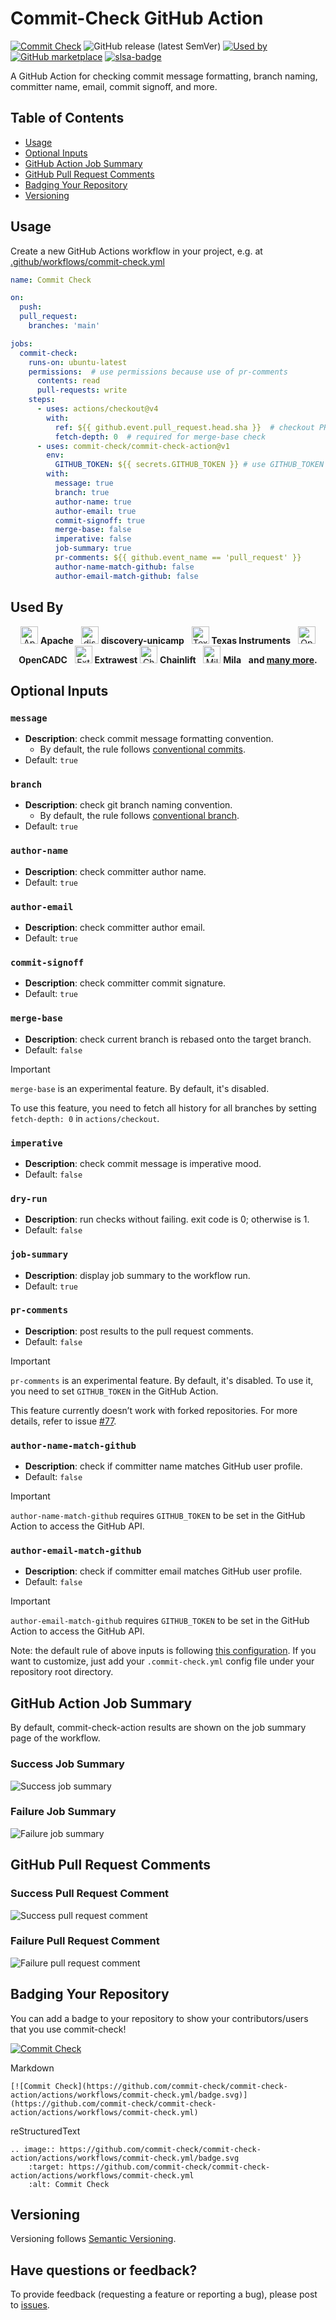 # Commit-Check GitHub Action

[![Commit Check](https://github.com/commit-check/commit-check-action/actions/workflows/commit-check.yml/badge.svg)](https://github.com/commit-check/commit-check-action/actions/workflows/commit-check.yml)
![GitHub release (latest SemVer)](https://img.shields.io/github/v/release/commit-check/commit-check-action)
[![Used by](https://img.shields.io/static/v1?label=Used%20by&message=67&color=informational&logo=slickpic)](https://github.com/commit-check/commit-check-action/network/dependents)<!-- used by badge -->
[![GitHub marketplace](https://img.shields.io/badge/Marketplace-commit--check--action-blue)](https://github.com/marketplace/actions/commit-check-action)
[![slsa-badge](https://slsa.dev/images/gh-badge-level3.svg)](https://github.com/commit-check/commit-check-action/blob/a2873ca0482dd505c93fb51861c953e82fd0a186/action.yml#L59-L69)

A GitHub Action for checking commit message formatting, branch naming, committer name, email, commit signoff, and more.

## Table of Contents

* [Usage](#usage)
* [Optional Inputs](#optional-inputs)
* [GitHub Action Job Summary](#github-action-job-summary)
* [GitHub Pull Request Comments](#github-pull-request-comments)
* [Badging Your Repository](#badging-your-repository)
* [Versioning](#versioning)

## Usage

Create a new GitHub Actions workflow in your project, e.g. at [.github/workflows/commit-check.yml](.github/workflows/commit-check.yml)

```yaml
name: Commit Check

on:
  push:
  pull_request:
    branches: 'main'

jobs:
  commit-check:
    runs-on: ubuntu-latest
    permissions:  # use permissions because use of pr-comments
      contents: read
      pull-requests: write
    steps:
      - uses: actions/checkout@v4
        with:
          ref: ${{ github.event.pull_request.head.sha }}  # checkout PR HEAD commit
          fetch-depth: 0  # required for merge-base check
      - uses: commit-check/commit-check-action@v1
        env:
          GITHUB_TOKEN: ${{ secrets.GITHUB_TOKEN }} # use GITHUB_TOKEN because use of pr-comments
        with:
          message: true
          branch: true
          author-name: true
          author-email: true
          commit-signoff: true
          merge-base: false
          imperative: false
          job-summary: true
          pr-comments: ${{ github.event_name == 'pull_request' }}
          author-name-match-github: false
          author-email-match-github: false
```

## Used By

<p align="center">
  <a href="https://github.com/apache"><img src="https://avatars.githubusercontent.com/u/47359?s=200&v=4" alt="Apache" width="28"/></a>
  <strong>Apache</strong>&nbsp;&nbsp;
  <a href="https://github.com/discovery-unicamp"><img src="https://avatars.githubusercontent.com/u/112810766?s=200&v=4" alt="discovery-unicamp" width="28"/></a>
  <strong>discovery-unicamp</strong>&nbsp;&nbsp;
  <a href="https://github.com/TexasInstruments"><img src="https://avatars.githubusercontent.com/u/24322022?s=200&v=4" alt="Texas Instruments" width="28"/></a>
  <strong>Texas Instruments</strong>&nbsp;&nbsp;
  <a href="https://github.com/opencadc"><img src="https://avatars.githubusercontent.com/u/13909060?s=200&v=4" alt="OpenCADC" width="28"/></a>
  <strong>OpenCADC</strong>&nbsp;&nbsp;
  <a href="https://github.com/extrawest"><img src="https://avatars.githubusercontent.com/u/39154663?s=200&v=4" alt="Extrawest" width="28"/></a>
  <strong>Extrawest</strong>
  <a href="https://github.com/Chainlift"><img src="https://avatars.githubusercontent.com/u/204404276?s=200&v=4" alt="Chainlift" width="28"/></a>
  <strong>Chainlift</strong>&nbsp;&nbsp;
  <a href="https://github.com/mila-iqia"><img src="https://avatars.githubusercontent.com/u/11724251?s=200&v=4" alt="Mila" width="28"/></a>
  <strong>Mila</strong>&nbsp;&nbsp;
  <strong> and <a href="https://github.com/commit-check/commit-check-action/network/dependents">many more</a>.</strong>
</p>

## Optional Inputs

### `message`

- **Description**: check commit message formatting convention.
  - By default, the rule follows [conventional commits](https://www.conventionalcommits.org/).
- Default: `true`

### `branch`

- **Description**: check git branch naming convention.
  - By default, the rule follows [conventional branch](https://conventional-branch.github.io/).
- Default: `true`

### `author-name`

- **Description**: check committer author name.
- Default: `true`

### `author-email`

- **Description**: check committer author email.
- Default: `true`

### `commit-signoff`

- **Description**: check committer commit signature.
- Default: `true`

### `merge-base`

- **Description**: check current branch is rebased onto the target branch.
- Default: `false`

> [!IMPORTANT]
> `merge-base` is an experimental feature. By default, it's disabled.
>
> To use this feature, you need to fetch all history for all branches by setting `fetch-depth: 0` in `actions/checkout`.

### `imperative`

- **Description**: check commit message is imperative mood.
- Default: `false`

### `dry-run`

- **Description**: run checks without failing. exit code is 0; otherwise is 1.
- Default: `false`

### `job-summary`

- **Description**: display job summary to the workflow run.
- Default: `true`

### `pr-comments`

- **Description**: post results to the pull request comments.
- Default: `false`

> [!IMPORTANT]
> `pr-comments` is an experimental feature. By default, it's disabled. To use it, you need to set `GITHUB_TOKEN` in the GitHub Action.
>
> This feature currently doesn’t work with forked repositories. For more details, refer to issue [#77](https://github.com/commit-check/commit-check-action/issues/77).
### `author-name-match-github`

- **Description**: check if committer name matches GitHub user profile.
- Default: `false`

> [!IMPORTANT]
> `author-name-match-github` requires `GITHUB_TOKEN` to be set in the GitHub Action to access the GitHub API.

### `author-email-match-github`

- **Description**: check if committer email matches GitHub user profile.
- Default: `false`

> [!IMPORTANT]
> `author-email-match-github` requires `GITHUB_TOKEN` to be set in the GitHub Action to access the GitHub API.

Note: the default rule of above inputs is following [this configuration](https://github.com/commit-check/commit-check/blob/main/.commit-check.yml). If you want to customize, just add your `.commit-check.yml` config file under your repository root directory.

## GitHub Action Job Summary

By default, commit-check-action results are shown on the job summary page of the workflow.

### Success Job Summary

![Success job summary](https://github.com/commit-check/.github/blob/main/screenshot/success-job-summary.png)

### Failure Job Summary

![Failure job summary](https://github.com/commit-check/.github/blob/main/screenshot/failure-job-summary.png)

## GitHub Pull Request Comments

### Success Pull Request Comment

![Success pull request comment](https://github.com/commit-check/.github/blob/main/screenshot/success-pr-comments.png)

### Failure Pull Request Comment

![Failure pull request comment](https://github.com/commit-check/.github/blob/main/screenshot/failure-pr-comments.png)

## Badging Your Repository

You can add a badge to your repository to show your contributors/users that you use commit-check!

[![Commit Check](https://github.com/commit-check/commit-check-action/actions/workflows/commit-check.yml/badge.svg)](https://github.com/commit-check/commit-check-action/actions/workflows/commit-check.yml)

Markdown

```
[![Commit Check](https://github.com/commit-check/commit-check-action/actions/workflows/commit-check.yml/badge.svg)](https://github.com/commit-check/commit-check-action/actions/workflows/commit-check.yml)
```

reStructuredText

```
.. image:: https://github.com/commit-check/commit-check-action/actions/workflows/commit-check.yml/badge.svg
    :target: https://github.com/commit-check/commit-check-action/actions/workflows/commit-check.yml
    :alt: Commit Check
```


## Versioning

Versioning follows [Semantic Versioning](https://semver.org/).

## Have questions or feedback?

To provide feedback (requesting a feature or reporting a bug), please post to [issues](https://github.com/commit-check/commit-check/issues).
